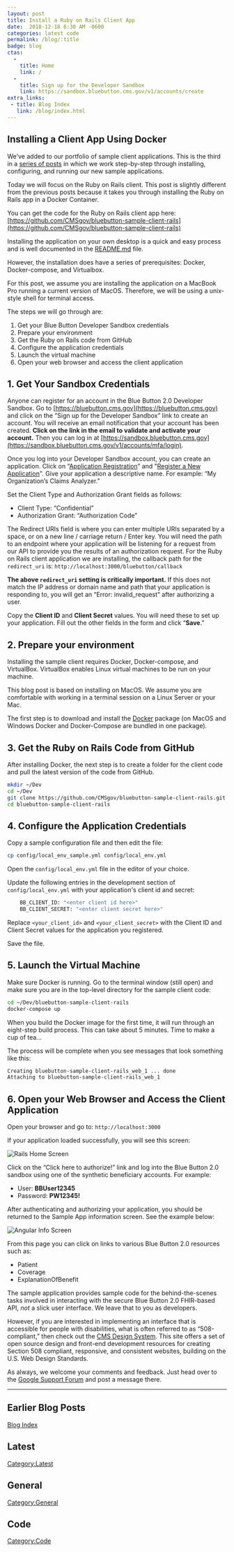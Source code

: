 ```yaml
---
layout: post
title: Install a Ruby on Rails Client App
date:  2018-12-18 6:30 AM -0600
categories: latest code
permalink: /blog/:title
badge: blog
ctas:
  -
    title: Home
    link: /
  -
    title: Sign up for the Developer Sandbox
    link: https://sandbox.bluebutton.cms.gov/v1/accounts/create
extra_links:
 - title: Blog Index
   link: /blog/index.html
---
```


## Installing a Client App Using Docker

We’ve added to our portfolio of sample client applications. This is the third in a [series of posts](https://bluebutton.cms.gov/blog/More-Sample-Applications.html) in which we work step-by-step through installing, configuring, and running our new sample applications.

Today we will focus on the Ruby on Rails client. This post is slightly different from the previous posts because it takes you through installing the Ruby on Rails app in a Docker Container.

You can get the code for the Ruby on Rails client app here:
[https://github.com/CMSgov/bluebutton-sample-client-rails](https://github.com/CMSgov/bluebutton-sample-client-rails)

Installing the application on your own desktop is a quick and easy process and is well documented in the [README.md](https://github.com/CMSgov/bluebutton-sample-client-rails/blob/master/README.md) file.

However, the installation does have a series of prerequisites: Docker, Docker-compose, and Virtualbox.

For this post, we assume you are installing the application on a MacBook Pro running a current version of MacOS. Therefore, we will be using a unix-style shell for terminal access.

The steps we will go through are:
1. Get your Blue Button Developer Sandbox credentials
2. Prepare your environment
3. Get the Ruby on Rails code from GitHub
4. Configure the application credentials
5. Launch the virtual machine
6. Open your web browser and access the client application

## 1. Get Your Sandbox Credentials
Anyone can register for an account in the Blue Button 2.0 Developer Sandbox. Go to [https://bluebutton.cms.gov](https://bluebutton.cms.gov) and click on the “Sign up for the Developer Sandbox” link to create an account. You will receive an email notification that your account has been created. **Click on the link in the email to validate and activate your account.** Then you can log in at [https://sandbox.bluebutton.cms.gov](https://sandbox.bluebutton.cms.gov/v1/accounts/mfa/login).

Once you log into your Developer Sandbox account, you can create an application. Click on “[Application Registration](https://sandbox.bluebutton.cms.gov/v1/o/applications/)” and "[Register a New Application](https://sandbox.bluebutton.cms.gov/v1/o/applications/register/)". Give your application a descriptive name. For example: “My Organization’s Claims Analyzer.”

Set the Client Type and Authorization Grant fields as follows:
- Client Type: “Confidential”
- Authorization Grant: “Authorization Code”

The Redirect URIs field is where you can enter multiple URIs separated by a space, or on a new line / carriage return / Enter key. You will need the path to an endpoint where your application will be listening for a request from our API to provide you the results of an authorization request.
For the Ruby on Rails client application we are installing, the callback path for the `redirect_uri` is: `http://localhost:3000/bluebutton/callback`

**The above `redirect_uri` setting is critically important.** If this does not match the IP address or domain name and path that your application is responding to, you will get an “Error: invalid_request” after authorizing a user.

Copy the **Client ID** and **Client Secret** values. You will need these to set up your application. Fill out the other fields in the form and click “**Save**.”

## 2. Prepare your environment

Installing the sample client requires Docker, Docker-compose, and VirtualBox. VirtualBox enables Linux virtual machines to be run on your machine.

This blog post is based on installing on MacOS. We assume you are comfortable with working in a terminal session on a Linux Server or your Mac.

The first step is to download and install the [Docker](https://store.docker.com/search?type=edition&offering=community) package (on MacOS and Windows Docker and Docker-Compose are bundled in one package).

## 3. Get the Ruby on Rails Code from GitHub

After installing Docker, the next step is to create a folder for the client code and pull the latest version of the code from GitHub.



``` bash
mkdir ~/Dev
cd ~/Dev
git clone https://github.com/CMSgov/bluebutton-sample-client-rails.git
cd bluebutton-sample-client-rails
```

## 4. Configure the Application Credentials
Copy a sample configuration file and then edit the file:
``` bash
cp config/local_env_sample.yml config/local_env.yml
```
Open the `config/local_env.yml` file in the editor of your choice.

Update the following entries in the development section of `config/local_env.yml` with your application's client id and secret:

``` bash
    BB_CLIENT_ID: "<enter client id here>"
    BB_CLIENT_SECRET: "<enter client secret here>"
```

Replace `<your_client_id>` and `<your_client_secret>` with the Client ID and Client Secret values for the application you registered.

Save the file.

## 5. Launch the Virtual Machine

Make sure Docker is running. Go to the terminal window (still open) and make sure you are in the top-level directory for the sample client code:

``` bash
cd ~/Dev/bluebutton-sample-client-rails
docker-compose up
```

When you build the Docker image for the first time, it will run through an eight-step build process. This can take about 5 minutes. Time to make a cup of tea…

The process will be complete when you see messages that look something like this:

``` bash
Creating bluebutton-sample-client-rails_web_1 ... done
Attaching to bluebutton-sample-client-rails_web_1
```

## 6. Open your Web Browser and Access the Client Application

Open your browser and go to: `http://localhost:3000`

If your application loaded successfully, you will see this screen:

![Rails Home Screen](/assets/img/blog/rails-home.png)

Click on the “Click here to authorize!” link and log into the Blue Button 2.0 sandbox using one of the synthetic beneficiary accounts. For example:

* User: **BBUser12345**
* Password: **PW12345!**

After authenticating and authorizing your application, you should be returned to the Sample App information screen. See the example below:

![Angular Info Screen](/assets/img/blog/rails-info.png)

From this page you can click on links to various Blue Button 2.0 resources such as:
- Patient
- Coverage
- ExplanationOfBenefit


The sample application provides sample code for the behind-the-scenes tasks involved in interacting with the secure Blue Button 2.0 FHIR-based API, _not_ a slick user interface. We leave that to you as developers.

However, if you are interested in implementing an interface that is accessible for people with disabilities, what is often referred to as “508-compliant,” then check out the [CMS Design System](https://www.design.cms.gov). This site offers a set of open source design and front-end development resources for creating Section 508 compliant, responsive, and consistent websites, building on the U.S. Web Design Standards.

As always, we welcome your comments and feedback. Just head over to the
[Google Support Forum](https://groups.google.com/forum/#!forum/developer-group-for-cms-blue-button-api) and post a message there.

---
## Earlier Blog Posts

[Blog Index](/blog/)

## Latest
[Category:Latest](/blog/category/latest.html)

## General
[Category:General](/blog/category/general.html)

## Code
[Category:Code](/blog/category/code.html)
